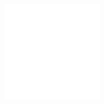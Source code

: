 ![](Notatki/Semestr%205/Układy%20cyfrowe%20i%20systemy%20wbudowane%201/Labolatoria/Labolatorium%201/Lab-2.pdf)
![](Notatki/Semestr%205/Układy%20cyfrowe%20i%20systemy%20wbudowane%201/Labolatoria/Labolatorium%201/Lab-2-info.pdf)